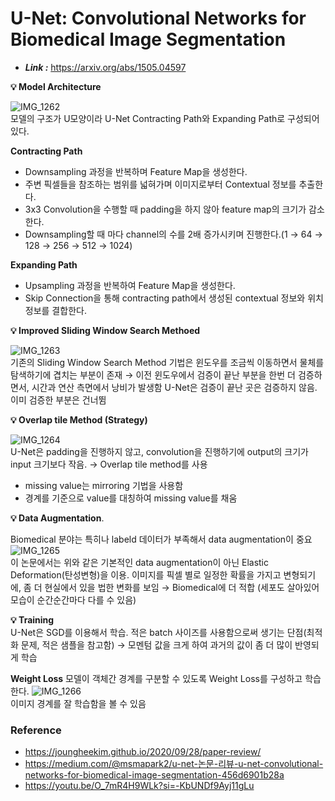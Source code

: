# **U-Net: Convolutional Networks for Biomedical Image Segmentation**

- ***Link :*** https://arxiv.org/abs/1505.04597

**💡 Model Architecture**

![IMG_1262](https://github.com/user-attachments/assets/a30d5067-fb66-46b2-b00c-88ca60edd437)  
모델의 구조가 U모양이라 U-Net
Contracting Path와 Expanding Path로 구성되어 있다.

**Contracting Path**

- Downsampling 과정을 반복하며 Feature Map을 생성한다.
- 주변 픽셀들을 참조하는 범위를 넓혀가며 이미지로부터 Contextual 정보를 추출한다.
- 3x3 Convolution을 수행할 때 padding을 하지 않아 feature map의 크기가 감소한다.
- Downsampling할 때 마다 channel의 수를 2배 증가시키며 진행한다.(1 → 64 → 128 → 256 → 512 → 1024)

**Expanding Path**

- Upsampling 과정을 반복하여 Feature Map을 생성한다.
- Skip Connection을 통해 contracting path에서 생성된 contextual 정보와 위치정보를 결합한다.
  

**💡 Improved Sliding Window Search Methoed**

![IMG_1263](https://github.com/user-attachments/assets/4d753613-d5e0-4562-ad38-31c89aced94e)  
기존의 Sliding Window Search Method 기법은 윈도우를 조금씩 이동하면서 물체를 탐색하기에 겹치는 부분이 존재 → 이전 윈도우에서 검증이 끝난 부분을 한번 더 검증하면서, 시간과 연산 측면에서 낭비가 발생함
U-Net은 검증이 끝난 곳은 검증하지 않음. 이미 검증한 부분은 건너뜀



**💡 Overlap tile Method (Strategy)**

![IMG_1264](https://github.com/user-attachments/assets/9cb1273e-ea2b-4686-bdf6-8e71d7758008)  
U-Net은 padding을 진행하지 않고, convolution을 진행하기에 output의 크기가 input 크기보다 작음.
→ Overlap tile method를 사용
- missing value는 mirroring 기법을 사용함
- 경계를 기준으로 value를 대칭하여 missing value를 채움

  

**💡 Data Augmentation**. 

Biomedical 분야는 특히나 labeld 데이터가 부족해서 data augmentation이 중요
![IMG_1265](https://github.com/user-attachments/assets/00d37a16-7e6a-48ac-b0d5-9d9fdacc0ea0)  
이 논문에서는 위와 같은 기본적인 data augmentation이 아닌 Elastic Deformation(탄성변형)을 이용. 이미지를 픽셀 별로 일정한 확률을 가지고 변형되기에, 좀 더 현실에서 있을 법한 변화를 보임 → Biomedical에 더 적합 (세포도 살아있어 모습이 순간순간마다 다를 수 있음)


  
**💡 Training**  
U-Net은 SGD를 이용해서 학습.
적은 batch 사이즈를 사용함으로써 생기는 단점(최적화 문제, 적은 샘플을 참고함) → 모멘텀 값을 크게 하여 과거의 값이 좀 더 많이 반영되게 학습

**Weight Loss**
모델이 객체간 경계를 구분할 수 있도록 Weight Loss를 구성하고 학습한다.
![IMG_1266](https://github.com/user-attachments/assets/7c9558f9-eb51-419f-b5c8-9cb1a1222bfd)  
이미지 경계를 잘 학습함을 볼 수 있음

### Reference
- https://joungheekim.github.io/2020/09/28/paper-review/
- https://medium.com/@msmapark2/u-net-논문-리뷰-u-net-convolutional-networks-for-biomedical-image-segmentation-456d6901b28a
- https://youtu.be/O_7mR4H9WLk?si=-KbUNDf9Ayj11gLu
